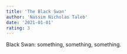 ```yaml
---
title: 'The Black Swan'
author: 'Nassim Nicholas Taleb'
date: '2021-01-01'
rating: 3
---
```


Black Swan: something, something, something.
